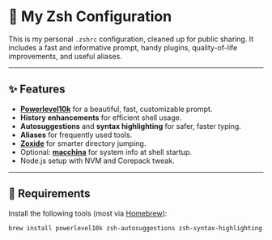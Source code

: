 # 🐚 My Zsh Configuration

This is my personal `.zshrc` configuration, cleaned up for public sharing. It includes a fast and informative prompt, handy plugins, quality-of-life improvements, and useful aliases.

---

## ✨ Features

- **[Powerlevel10k](https://github.com/romkatv/powerlevel10k)** for a beautiful, fast, customizable prompt.
- **History enhancements** for efficient shell usage.
- **Autosuggestions** and **syntax highlighting** for safer, faster typing.
- **Aliases** for frequently used tools.
- **[Zoxide](https://github.com/ajeetdsouza/zoxide)** for smarter directory jumping.
- Optional: **[macchina](https://github.com/Macchina-CLI/macchina)** for system info at shell startup.
- Node.js setup with NVM and Corepack tweak.

---

## 🔧 Requirements

Install the following tools (most via [Homebrew](https://brew.sh)):

```sh
brew install powerlevel10k zsh-autosuggestions zsh-syntax-highlighting eza zoxide topgrade macchina
